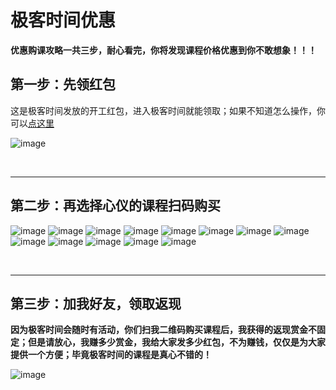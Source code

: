# 极客时间优惠
**优惠购课攻略一共三步，耐心看完，你将发现课程价格优惠到你不敢想象！！！**
<br>

## 第一步：先领红包 
这是极客时间发放的开工红包，进入极客时间就能领取；如果不知道怎么操作，你可以[点这里](https://promo.geekbang.org/activity/newyear-red-envelope/7pPEI94x6QLtHnx1DBJwt1pVCZX67eFw3_mBijGE530)
<br>

![image](./image/jike/红包.jpg)






<br>
<hr>

## 第二步：再选择心仪的课程扫码购买
![image](./image/jike/面试现场.jpg)
![image](./image/jike/算法面试通关.jpg)
![image](./image/jike/数据结构与算法之美.jpg)
![image](./image/jike/左耳听风.jpg)
![image](./image/jike/趣谈网络协议.jpg)
![image](./image/jike/linux性能优化实战.jpg)
![image](./image/jike/Nginx核心知识.jpg)
![image](./image/jike/从0开始学架构.jpg)
![image](./image/jike/邱岳的产品实战.jpg)
![image](./image/jike/数据分析实战.jpg)
![image](./image/jike/玩转Spring全家桶.jpg)
![image](./image/jike/微服务实战.jpg)
![image](./image/jike/10x程序员工作法.jpg)







<br>
<hr>

## 第三步：加我好友，领取返现
**因为极客时间会随时有活动，你们扫我二维码购买课程后，我获得的返现赏金不固定；但是请放心，我赚多少赏金，我给大家发多少红包，不为赚钱，仅仅是为大家提供一个方便；毕竟极客时间的课程是真心不错的！**

![image](./image/mmzsblog.png)






